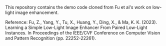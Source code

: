 This repository contains the demo code cloned from Fu et al's work on low-light image enhancement.

Reference:
Fu, Z., Yang, Y., Tu, X., Huang, Y., Ding, X., & Ma, K. K. (2023). Learning a Simple Low-Light Image Enhancer From Paired Low-Light Instances. In Proceedings of the IEEE/CVF Conference on Computer Vision and Pattern Recognition (pp. 22252-22261).